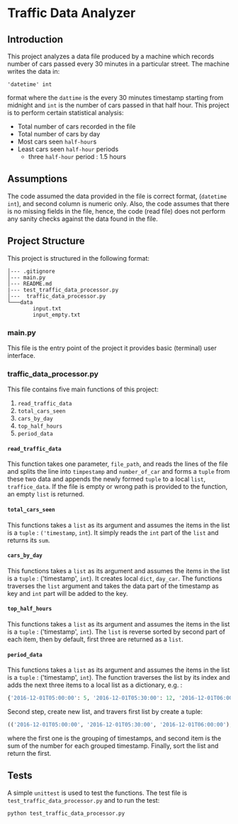 # Traffic Data Analyzer

## Introduction

This project analyzes a data file produced by a machine which records number of cars passed every 30 minutes in a particular street. The machine writes the data in:
```
'datetime' int
```
format where the `dattime` is the every 30 minutes timestamp starting from midnight and `int` is the number of cars passed in that half hour. 
This project is to perform certain statistical analysis:
- Total number of cars recorded in the file
- Total number of cars by day
- Most cars seen `half-hour`s
- Least cars seen `half-hour` periods
    - three `half-hour` period : 1.5 hours

## Assumptions
The code assumed the data provided in the file is correct format, (`datetime` `int`), and second column is numeric only. Also, the code assumes that there is no missing fields in the file, hence, the code (read file) does not perform any sanity checks against the data found in the file. 

## Project Structure
This project is structured in the following format:
```
│--- .gitignore
│--- main.py
│--- README.md
|--- test_traffic_data_processor.py
│---  traffic_data_processor.py
└───data
        input.txt
        input_empty.txt
```

### main.py
This file is the entry point of the project it provides basic (terminal) user interface.

### traffic_data_processor.py
This file contains five main functions of this project:
1. `read_traffic_data`
2. `total_cars_seen`
3. `cars_by_day`
4. `top_half_hours`
5. `period_data`

#### `read_traffic_data`
This function takes one parameter, `file_path`, and reads the lines of the file and splits the line into `timpestamp` and `number_of_car` and forms a `tuple` from these two data and appends the newly formed `tuple` to a local `list`, `traffice_data`. If the file is empty or wrong path is provided to the function, an empty `list` is returned.

#### `total_cars_seen`
This functions takes a `list` as its argument and assumes the items in the list is a `tuple` : `('timestamp`, `int`). It simply reads the `int` part of the `list` and returns its `sum`.

#### `cars_by_day`
This functions takes a `list` as its argument and assumes the items in the list is a `tuple` : ('timestamp', `int`). It creates local `dict`, `day_car`. The functions traverses the `list` argument and takes the data part of the timestamp as key and `int` part will be added to the key. 

#### `top_half_hours`
This functions takes a `list` as its argument and assumes the items in the list is a `tuple` : ('timestamp', `int`). The `list` is reverse sorted by second part of each item, then by default, first three are returned as a `list`.

#### `period_data`
This functions takes a `list` as its argument and assumes the items in the list is a `tuple` : ('timestamp', `int`). The function traverses the list by its index and adds the next three items to a local list as a dictionary, e.g. :
```python
{'2016-12-01T05:00:00': 5, '2016-12-01T05:30:00': 12, '2016-12-01T06:00:00': 14}
```
Second step, create new list, and travers first list by create a tuple:
```python
(('2016-12-01T05:00:00', '2016-12-01T05:30:00', '2016-12-01T06:00:00'), 31)
```
where the first one is the grouping of timestamps, and second item is the sum of the number for each grouped timestamp. 
Finally, sort the list and return the first.

## Tests
A simple `unittest` is used to test the functions. The test file is `test_traffic_data_processor.py` and to run the test:

```python
python test_traffic_data_processor.py
```

